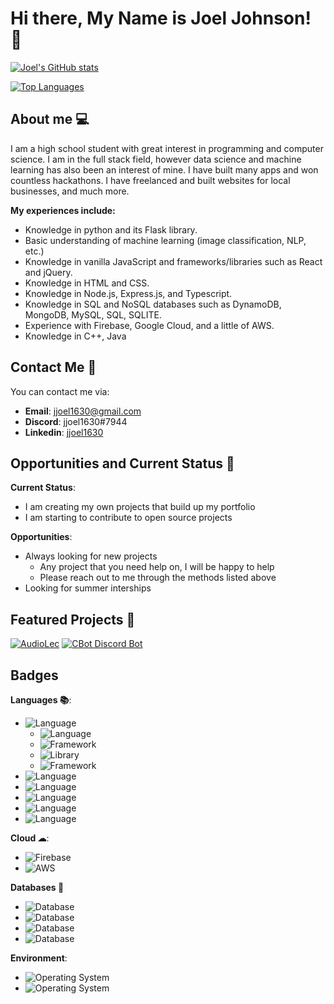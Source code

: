 # Hi there, My Name is Joel Johnson! 👋

<!--
**jjoel1630/jjoel1630** is a ✨ _special_ ✨ repository because its `README.md` (this file) appears on your GitHub profile.

Here are some ideas to get you started:

- 🔭 I’m currently working on ...
- 🌱 I’m currently learning ...
- 👯 I’m looking to collaborate on ...
- 🤔 I’m looking for help with ...
- 💬 Ask me about ...
- 📫 How to reach me: ...
- 😄 Pronouns: ...
-->

[![Joel's GitHub stats](https://github-readme-stats.vercel.app/api?username=jjoel1630&theme=material-palenight&show_icons=true)](https://github.com/anuraghazra/github-readme-stats)

[![Top Languages](https://github-readme-stats.vercel.app/api/top-langs/?username=jjoel1630&theme=material-palenight&show_icons=true)](https://github.com/anuraghazra/github-readme-stats)

## About me 💻

I am a high school student with great interest in programming and computer science. I am in the full stack field, however data science and machine learning has also been an interest of mine. I have built many apps and won countless hackathons. I have freelanced and built websites for local businesses, and much more.

**My experiences include:**

-   Knowledge in python and its Flask library.
-   Basic understanding of machine learning (image classification, NLP, etc.)
-   Knowledge in vanilla JavaScript and frameworks/libraries such as React and jQuery.
-   Knowledge in HTML and CSS.
-   Knowledge in Node.js, Express.js, and Typescript.
-   Knowledge in SQL and NoSQL databases such as DynamoDB, MongoDB, MySQL, SQL, SQLITE.
-   Experience with Firebase, Google Cloud, and a little of AWS.
-   Knowledge in C++, Java

## Contact Me 📮

You can contact me via:

-   **Email**: jjoel1630@gmail.com
-   **Discord**: jjoel1630#7944
-   **Linkedin**: [jjoel1630](https://www.linkedin.com/in/jjoel1630/)

## Opportunities and Current Status 📁

**Current Status**:

-   I am creating my own projects that build up my portfolio
-   I am starting to contribute to open source projects

**Opportunities**:

-   Always looking for new projects
    -   Any project that you need help on, I will be happy to help
    -   Please reach out to me through the methods listed above
-   Looking for summer interships

## Featured Projects 🥇

[![AudioLec](https://github-readme-stats.vercel.app/api/pin/?username=aryamankukal&repo=AudioLec&theme=material-palenight&show_icons=true)](https://github.com/anuraghazra/github-readme-stats) [![CBot Discord Bot](https://github-readme-stats.vercel.app/api/pin/?username=jjoel1630&repo=CBot&theme=material-palenight&show_icons=true)](https://github.com/anuraghazra/github-readme-stats)

## Badges

**Languages 📚**:

-   ![Language](https://img.shields.io/badge/Language-JavaScript-blue?style=for-the-badge&logo=JavaScript&logoColor=white)
    -   ![Language](https://img.shields.io/badge/Language-TypeScript-blue?style=for-the-badge&logo=TypeScript&logoColor=white)
    -   ![Framework](https://img.shields.io/badge/Framework-Nodejs-blue?style=for-the-badge&logo=Javascript&logoColor=white)
    -   ![Library](https://img.shields.io/badge/Library-React-blue?style=for-the-badge&logo=React&logoColor=white)
    -   ![Framework](https://img.shields.io/badge/Framework-Expressjs-blue?style=for-the-badge&logo=Express&logoColor=white)
-   ![Language](https://img.shields.io/badge/Language-HTML-blue?style=for-the-badge&logo=HTML5&logoColor=white)
-   ![Language](https://img.shields.io/badge/Language-CSS-blue?style=for-the-badge&logo=CSS3&logoColor=white)
-   ![Language](https://img.shields.io/badge/Language-C++-blue?style=for-the-badge&logoColor=white)
-   ![Language](https://img.shields.io/badge/Language-Java-blue?style=for-the-badge&logo=Java&logoColor=white)
-   ![Language](https://img.shields.io/badge/Language-Python-blue?style=for-the-badge&logo=Python&logoColor=white)

**Cloud ☁**:

-   ![Firebase](https://img.shields.io/badge/Cloud%20SDK-Firebase-blue?style=for-the-badge&logo=Firebase&logoColor=white)
-   ![AWS](https://img.shields.io/badge/Cloud%20Provider-AWS-blue?style=for-the-badge&logo=Amazon%20AWS&logoColor=white)

**Databases 📄**

-   ![Database](https://img.shields.io/badge/Database-MongoDB-blue?style=for-the-badge&logo=MongoDB&logoColor=white)
-   ![Database](https://img.shields.io/badge/Database-DynamoDB-blue?style=for-the-badge&logo=Amazon%20DynamoDB&logoColor=white)
-   ![Database](http://img.shields.io/badge/Database-MySQL-blue?style=for-the-badge&logo=MySQL&logoColor=white)
-   ![Database](https://img.shields.io/badge/Database-SQLITE-blue?style=for-the-badge&logo=SQLite&logoColor=white)

**Environment**:

-   ![Operating System](https://img.shields.io/badge/Operating%20System-Ubuntu-blue?style=for-the-badge&logo=Ubuntu&logoColor=white)
-   ![Operating System](https://img.shields.io/badge/Operating%20System-Windows-blue?style=for-the-badge&logo=Windows&logoColor=white)
